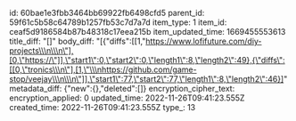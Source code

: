 id: 60bae1e3fbb3464bb69922fb6498cfd5
parent_id: 59f61c5b58c64789b1257fb53c7d7a7d
item_type: 1
item_id: ceaf5d9186584b87b48318c17eea215b
item_updated_time: 1669455553613
title_diff: "[]"
body_diff: "[{\"diffs\":[[1,\"https://www.lofifuture.com/diy-projects\\\n\\\n\"],[0,\"https://\"]],\"start1\":0,\"start2\":0,\"length1\":8,\"length2\":49},{\"diffs\":[[0,\"tronics\\\n\"],[1,\"\\\nhttps://github.com/game-stop/veejay\\\n\\\n\"]],\"start1\":77,\"start2\":77,\"length1\":8,\"length2\":46}]"
metadata_diff: {"new":{},"deleted":[]}
encryption_cipher_text: 
encryption_applied: 0
updated_time: 2022-11-26T09:41:23.555Z
created_time: 2022-11-26T09:41:23.555Z
type_: 13